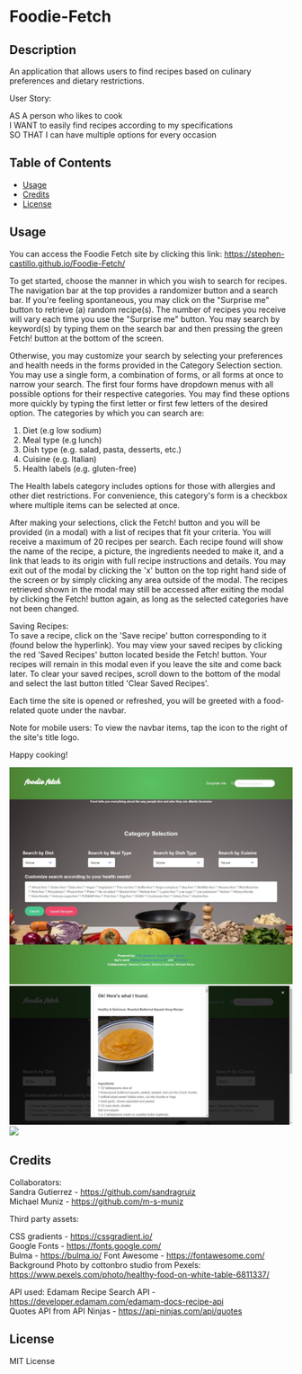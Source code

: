 # Foodie-Fetch

## Description

An application that allows users to find recipes based on culinary preferences and dietary restrictions.  

User Story:

AS A person who likes to cook  
I WANT to easily find recipes according to my specifications  
SO THAT I can have multiple options for every occasion

## Table of Contents

- [Usage](#usage)
- [Credits](#credits)
- [License](#license)

## Usage

You can access the Foodie Fetch site by clicking this link: https://stephen-castillo.github.io/Foodie-Fetch/   

To get started, choose the manner in which you wish to search for recipes. The navigation bar at the top provides a randomizer button and a search bar. If you're feeling spontaneous, you may click on the "Surprise me" button to retrieve (a) random recipe(s). The number of recipes you receive will vary each time you use the "Surprise me" button. You may search by keyword(s) by typing them on the search bar and then pressing the green Fetch! button at the bottom of the screen.   

Otherwise, you may customize your search by selecting your preferences and health needs in the forms provided in the Category Selection section. You may use a single form, a combination of forms, or all forms at once to narrow your search. The first four forms have dropdown menus with all possible options for their respective categories. You may find these options more quickly by typing the first letter or first few letters of the desired option. The categories by which you can search are:  

1. Diet (e.g low sodium)  
2. Meal type (e.g lunch)  
3. Dish type (e.g. salad, pasta, desserts, etc.)  
4. Cuisine (e.g. Italian)  
5. Health labels (e.g. gluten-free)  

The Health labels category includes options for those with allergies and other diet restrictions. For convenience, this category's form is a checkbox where multiple items can be selected at once.  

After making your selections, click the Fetch! button and you will be provided (in a modal) with a list of recipes that fit your criteria. You will receive a maximum of 20 recipes per search. Each recipe found will show the name of the recipe, a picture, the ingredients needed to make it, and a link that leads to its origin with full recipe instructions and details. You may exit out of the modal by clicking the 'x' button on the top right hand side of the screen or by simply clicking any area outside of the modal. The recipes retrieved shown in the modal may still be accessed after exiting the modal by clicking the Fetch! button again, as long as the selected categories have not been changed.  

Saving Recipes:  
To save a recipe, click on the 'Save recipe' button corresponding to it (found below the hyperlink). You may view your saved recipes by clicking the red 'Saved Recipes' button located beside the Fetch! button. Your recipes will remain in this modal even if you leave the site and come back later. To clear your saved recipes, scroll down to the bottom of the modal and select the last button titled 'Clear Saved Recipes'.  

Each time the site is opened or refreshed, you will be greeted with a food-related quote under the navbar.  

Note for mobile users: To view the navbar items, tap the icon to the right of the site's title logo.  

Happy cooking!   

![](assets/images/foodie-fetch-screenshot.png)
![](assets/images/recipe-fetch-modal-screen.png) 
![](assets/images/saved-recipes-gif.gif)  

## Credits

Collaborators:  
Sandra Gutierrez - https://github.com/sandragruiz   
Michael Muniz - https://github.com/m-s-muniz   

Third party assets:  
  
CSS gradients - https://cssgradient.io/  
Google Fonts - https://fonts.google.com/  
Bulma - https://bulma.io/ 
Font Awesome - https://fontawesome.com/   
Background Photo by cottonbro studio from Pexels: https://www.pexels.com/photo/healthy-food-on-white-table-6811337/

API used:
Edamam Recipe Search API - https://developer.edamam.com/edamam-docs-recipe-api  
Quotes API from API Ninjas - https://api-ninjas.com/api/quotes 


## License

MIT License